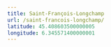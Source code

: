 ```yaml
---
title: Saint-François-Longchamp
url: /saint-francois-longchamp/
latitude: 45.408603500000005
longitude: 6.345571400000001
---
```

